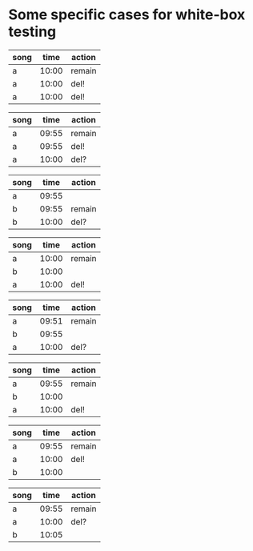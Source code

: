 # Some specific cases for white-box testing

song | time | action
----- | ----- | ------
a | 10:00 | remain
a | 10:00 | del!
a | 10:00 | del!

song | time | action
----- | ----- | ------
a | 09:55 | remain
a | 09:55 | del!
a | 10:00 | del?

song | time | action
----- | ----- | ------
a | 09:55 |
b | 09:55 | remain
b | 10:00 | del?

song | time | action
----- | ----- | ------
a | 10:00 | remain
b | 10:00 |
a | 10:00 | del!

song | time | action
----- | ----- | ------
a | 09:51 | remain
b | 09:55 |
a | 10:00 | del?

song | time | action
----- | ----- | ------
a | 09:55 | remain
b | 10:00 | 
a | 10:00 | del!

song | time | action
----- | ----- | ------
a | 09:55 | remain
a | 10:00 | del!
b | 10:00 |

song | time | action
----- | ----- | ------
a | 09:55 | remain
a | 10:00 | del?
b | 10:05 |
